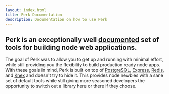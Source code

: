 ```yaml
---
layout: index.html
title: Perk Documentation
description: Documentation on how to use Perk
---
```


## Perk is an exceptionally well <u>[documented](/api.html)</u> set of tools for building node web applications.

The goal of Perk was to allow you to get up and running with minimal effort, while still providing you the flexibility to build production ready node apps. With these goals in mind, Perk is built on top of [PostgreSQL](http://www.postgresql.org/), [Express](http://expressjs.com/), [Redis](http://redis.io/), and [Knex](http://knexjs.org/) and doesn't try to hide it. This provides node newbies with a sane set of default tools while still giving more seasoned developers the opportunity to switch out a library here or there if they choose.